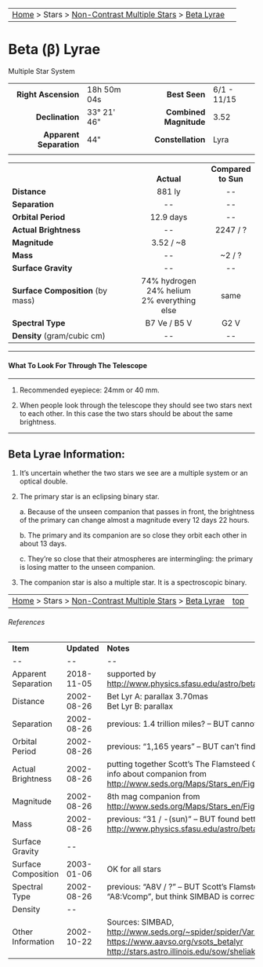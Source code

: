 <script src="/js/whatsup.js"></script>
<script type="text/javascript">
	var objectName ="Beta Lyrae"
	var objectDesc ="Multiple Star System<br/>in the Constellation<br/>Lyra"
	var objectImage=""
</script>

|    |    |
|:---|---:|
|[Home](/notes/#object-notes) > Stars > [Non-Contrast Multiple Stars](../!non-contrast-multiple-star-info) > [Beta Lyrae](../beta-lyrae)|  <div id=whatsup></div> |

#  Beta (&beta;) Lyrae
Multiple Star System


|   |   |   |   |
|--:|:--|--:|:--|
|**Right Ascension**|18h 50m 04s|**Best Seen**| 6/1 - 11/15 |
|**Declination**|33&deg; 21' 46"|**Combined Magnitude**| 3.52 |
|**Apparent Separation** | 44" |**Constellation**|Lyra|
|   |   |   |   |


|   |   |   |
|---|:---:|:---:|
|   | <br/>**Actual**| **Compared<br/>to Sun** |
|**Distance** | 881 ly | -- |
|**Separation** | -- | -- |
|**Orbital Period** | 12.9 days | -- |
|**Actual Brightness**	 | --	 | 2247 / ? |
|**Magnitude** | 3.52 / ~8 |   |
|**Mass**	             | -- | ~2 / ? |
|**Surface Gravity**	 | -- | -- |
|**Surface Composition** (by mass) |74% hydrogen<br/>24% helium<br/>2% everything else| same |
|**Spectral Type**       | B7 Ve / B5  V | G2 V | 
|**Density** (gram/cubic cm) | -- | -- | 

---
#### What To Look For Through The Telescope
---

1.  Recommended eyepiece: 24mm or 40 mm.

1.  When people look through the telescope they should see two stars next to each other.  In this case the two stars should be about the same brightness.

---
## Beta Lyrae Information:
 
1.  It’s uncertain whether the two stars we see are a multiple system or an optical double.

1.  The primary star is an eclipsing binary star.

    a.  Because of the unseen companion that passes in front, the brightness of the primary can change almost a magnitude every 12 days 22 hours.

    b.  The primary and its companion are so close they orbit each other in about 13 days.

    c. They’re so close that their atmospheres are intermingling: the primary is losing matter to the unseen companion.

1.  The companion star is also a multiple star.  It is a spectroscopic binary.


|    |    |
|:---|---:|
|[Home](/notes/#object-notes) > Stars > [Non-Contrast Multiple Stars](../!non-contrast-multiple-star-info) > [Beta Lyrae](../beta-lyrae) | [top](#beta-lyrae)|

###### References

|   |   |   |
|---|---|---|
|**Item**|**Updated**|**Notes**| 
| -- | -- | -- |
|Apparent Separation|2018-11-05| supported by <http://www.physics.sfasu.edu/astro/betalyra/index.html>|
|Distance|2002-08-26|Bet Lyr A: parallax 3.70mas<br/>Bet Lyr B: parallax|
|Separation|2002-08-26|previous:  1.4 trillion miles?  – BUT cannot find support|
|Orbital Period|2002-08-26|previous:   “1,165 years”  – BUT can’t find support|
|Actual Brightness|2002-08-26|putting together Scott’s The Flamsteed Collection and info about companion from <http://www.seds.org/Maps/Stars_en/Fig/lyra.html>|
|Magnitude|2002-08-26|8th mag companion from <http://www.seds.org/Maps/Stars_en/Fig/lyra.html>|
|Mass|2002-08-26|previous:   “31 / -(sun)”   – BUT found better info at <http://www.physics.sfasu.edu/astro/betalyra/index.html>|
|Surface Gravity| -- |   |
|Surface Composition|2003-01-06|OK for all stars|
|Spectral Type|2002-08-26|previous: “A8V / ?” – BUT Scott’s Flamsteed says “A8:Vcomp”, but think SIMBAD is correct.|
|Density| -- |   |
|Other Information|2002-10-22|Sources: SIMBAD, <http://www.seds.org/~spider/spider/Vars/betaLyr.html><br/><https://www.aavso.org/vsots_betalyr><br/><http://stars.astro.illinois.edu/sow/sheliak.html>|

